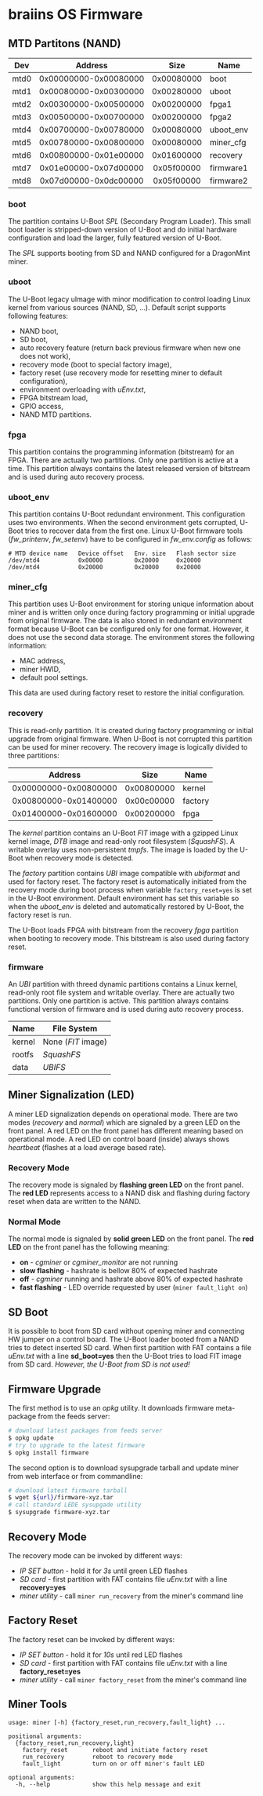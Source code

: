 # braiins OS Firmware

## MTD Partitons (NAND)

| Dev           | Address               | Size       | Name      |
|:-------------:|:---------------------:|:----------:| --------- |
| mtd0          | 0x00000000-0x00080000 | 0x00080000 | boot      |
| mtd1          | 0x00080000-0x00300000 | 0x00280000 | uboot     |
| mtd2          | 0x00300000-0x00500000 | 0x00200000 | fpga1     |
| mtd3          | 0x00500000-0x00700000 | 0x00200000 | fpga2     |
| mtd4          | 0x00700000-0x00780000 | 0x00080000 | uboot_env |
| mtd5          | 0x00780000-0x00800000 | 0x00080000 | miner_cfg |
| mtd6          | 0x00800000-0x01e00000 | 0x01600000 | recovery  |
| mtd7          | 0x01e00000-0x07d00000 | 0x05f00000 | firmware1 |
| mtd8          | 0x07d00000-0x0dc00000 | 0x05f00000 | firmware2 |

### boot

The partition contains U-Boot *SPL* (Secondary Program Loader). This small boot loader is stripped-down version of
U-Boot and do initial hardware configuration and load the larger, fully featured version of U-Boot.

The *SPL* supports booting from SD and NAND configured for a DragonMint miner.

### uboot

The U-Boot legacy uImage with minor modification to control loading Linux kernel from various sources (NAND, SD, ...).
Default script supports following features:

* NAND boot,
* SD boot,
* auto recovery feature (return back previous firmware when new one does not work),
* recovery mode (boot to special factory image),
* factory reset (use recovery mode for resetting miner to default configuration),
* environment overloading with *uEnv.txt*,
* FPGA bitstream load,
* GPIO access,
* NAND MTD partitions.

### fpga

This partition contains the programming information (bitstream) for an FPGA. There are actually two partitions.
Only one partition is active at a time. This partition always contains the latest released version of bitstream and is used during auto
recovery process.

### uboot_env

This partition contains U-Boot redundant environment. This configuration uses two environments. When the second environment
gets corrupted, U-Boot tries to recover data from the first one. Linux U-Boot firmware tools (*fw_printenv*,
*fw_setenv*) have to be configured in *fw_env.config* as follows:

```
# MTD device name   Device offset   Env. size   Flash sector size
/dev/mtd4           0x00000         0x20000     0x20000
/dev/mtd4           0x20000         0x20000     0x20000
```

### miner_cfg

This partition uses U-Boot environment for storing unique information about miner and is written only once during factory
programming or initial upgrade from original firmware. The data is also stored in redundant environment format because
U-Boot can be configured only for one format. However, it does not use the second data storage. The environment stores
the following information:

* MAC address,
* miner HWID,
* default pool settings.

This data are used during factory reset to restore the initial configuration.

### recovery

This is read-only partition. It is created during factory programming or initial upgrade from original firmware.
When U-Boot is not corrupted this partition can be used for miner recovery. The recovery image is logically divided
to three partitions:

| Address               | Size       | Name      |
|:---------------------:|:----------:| --------- |
| 0x00000000-0x00800000 | 0x00800000 | kernel    |
| 0x00800000-0x01400000 | 0x00c00000 | factory   |
| 0x01400000-0x01600000 | 0x00200000 | fpga      |

The *kernel* partition contains an U-Boot *FIT* image with a gzipped Linux kernel image, *DTB* image and read-only root
filesystem (*SquashFS*). A writable overlay uses non-persistent *tmpfs*. The image is loaded by the U-Boot when recovery
mode is detected.

The *factory* partition contains *UBI* image compatible with *ubiformat* and used for factory reset. The factory reset
is automatically initiated from the recovery mode during boot process when variable `factory_reset=yes` is set in the
U-Boot environment. Default environment has set this variable so when the *uboot_env* is deleted and automatically
restored by U-Boot, the factory reset is run.

The U-Boot loads FPGA with bitstream from the recovery *fpga* partition when booting to recovery mode. This bitstream is
also used during factory reset. 

### firmware

An *UBI* partition with threed dynamic partitions contains a Linux kernel, read-only root file system and writable
overlay. There are actually two partitions. Only one partition is active. This partition always contains functional
version of firmware and is used during auto recovery process.

| Name   | File System        |
| ------ | ------------------ |
| kernel | None (*FIT* image) |
| rootfs | *SquashFS*         |
| data   | *UBIFS*            |

## Miner Signalization (LED)

A miner LED signalization depends on operational mode. There are two modes (*recovery* and *normal*) which are signaled
by a green LED on the front panel. A red LED on the front panel has different meaning based on operational mode. A red
LED on control board (inside) always shows *heartbeat* (flashes at a load average based rate).

### Recovery Mode

The recovery mode is signaled by **flashing green LED** on the front panel. The **red LED** represents access to a NAND
disk and flashing during factory reset when data are written to the NAND.

### Normal Mode

The normal mode is signaled by **solid green LED** on the front panel. The **red LED** on the front panel has the
following meaning:

* **on** - *cgminer* or *cgminer_monitor* are not running
* **slow flashing** - hashrate is bellow 80% of expected hashrate
* **off** - *cgminer* running and hashrate above 80% of expected hashrate
* **fast flashing** - LED override requested by user (`miner fault_light on`)

## SD Boot

It is possible to boot from SD card without opening miner and connecting HW jumper on a control board. The U-Boot loader
booted from a NAND tries to detect inserted SD card. When first partition with FAT contains a file *uEnv.txt* with a
line **sd_boot=yes** then the U-Boot tries to load FIT image from SD card. *However, the U-Boot from SD is not used!*

## Firmware Upgrade

The first method is to use an *opkg* utility. It downloads firmware meta-package from the feeds server:

```bash
# download latest packages from feeds server
$ opkg update
# try to upgrade to the latest firmware
$ opkg install firmware
```

The second option is to download sysupgrade tarball and update miner from web interface or from commandline:

```bash
# download latest firmware tarball
$ wget ${url}/firmware-xyz.tar
# call standard LEDE sysupgade utility
$ sysupgrade firmware-xyz.tar
```

## Recovery Mode

The recovery mode can be invoked by different ways:

* *IP SET button* - hold it for *3s* until green LED flashes
* *SD card* - first partition with FAT contains file *uEnv.txt* with a line **recovery=yes** 
* *miner utility* - call `miner run_recovery` from the miner's command line

## Factory Reset

The factory reset can be invoked by different ways:

* *IP SET button* - hold it for *10s* until red LED flashes
* *SD card* - first partition with FAT contains file *uEnv.txt* with a line **factory_reset=yes** 
* *miner utility* - call `miner factory_reset` from the miner's command line

## Miner Tools

```
usage: miner [-h] {factory_reset,run_recovery,fault_light} ...

positional arguments:
  {factory_reset,run_recovery,light}
    factory_reset       reboot and initiate factory reset
    run_recovery        reboot to recovery mode
    fault_light         turn on or off miner's fault LED

optional arguments:
  -h, --help            show this help message and exit
```
